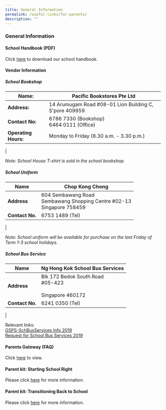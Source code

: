 ```yaml
---
title: General Information
permalink: /useful-links/for-parents/
description: ""
---
```

### **General Information**
#### **School Handbook (PDF)**
Click [here](/files/parents%20general%20info%201.pdf) to download our school handbook.

#### **Vendor Information**
##### **School Bookshop**

| **Name:** | Pacific Bookstores Pte Ltd |
|---|---|
| **Address:** | 14 Arumugam Road #08-01 Lion Building C, S'pore 409959 |
| **Contact No:** | 6786 7330 (Bookshop)<br>6464 0111 (Office) |
| **Operating Hours:** | Monday to Friday (8.30 a.m. - 3.30 p.m.) |
|

_Note: School House T-shirt is sold in the school bookshop._

##### **School Uniform**

| **Name** | Chop Kong Chong |
|---|---|
| **Address** | 604 Sembawang Road<br>Sembawang Shopping Centre #02-13<br>Singapore 758459 |
| **Contact No.** | 6753 1489 (Tel) |
|

_Note: School uniform will be available for purchase on the last Friday of Term 1-3 school holidays._

##### **School Bus Service**

| **Name** | Ng Hong Kok School Bus Services |
|---|---|
| **Address** | Blk 172  Bedok South Road<br>#05-423<br><br>Singapore 460172 |
| **Contact No.** | 6241 0350 (Tel) |
|

Relevant links:  
[GSPS-SchBusServices Info 2019](/files/parents%20general%20info%204.pdf)<br>
[Request for School Bus Services 2019](/files/parents%20general%20info%205.pdf)
#### **Parents Gateway (FAQ)**
Click [here](https://pg.moe.edu.sg/faq) to view.

#### **Parent kit: Starting School Right**
Please click [here](/files/parents%20general%20info%202.pdf) for more information.

#### **Parent kit: Transitioning Back to School**
Please click [here](/files/parents%20general%20info%203.pdf) for more information.